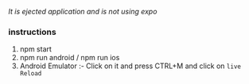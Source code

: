  

*It is ejected application and is not using expo* 


### instructions ### 
1. npm start
2. npm run android / npm run ios 
3. Android Emulator :- Click on it and press CTRL+M and click on ```live Reload```

